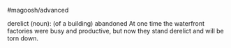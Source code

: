 #magoosh/advanced

derelict (noun): (of a building) abandoned 
At one time the waterfront factories were busy and productive, but now they stand derelict and will be 
torn down. 
